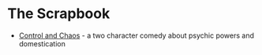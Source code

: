 <!-- TITLE: The Scrapbook -->
<!-- SUBTITLE: Where semi-serious ideas incubate -->

# The Scrapbook
* [Control and Chaos](scrapbook/control-and-chaos) - a two character comedy about psychic powers and domestication